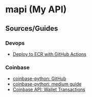 # mapi (My API)

## Sources/Guides
### Devops
- [Deploy to ECR with GitHub Actions](https://dev.to/aws-builders/python-application-deploy-to-aws-app-runner-using-github-actions-f45)

### Coinbase
- [coinbase-python: GitHub](https://github.com/coinbase/coinbase-python/)
- [coinbase-python: medium guide](https://medium.com/@samhagin/check-your-balance-on-coinbase-using-python-5641ff769f91)
- [Coinbase API: Wallet Transactions](https://docs.cloud.coinbase.com/sign-in-with-coinbase/docs/api-transactions)
